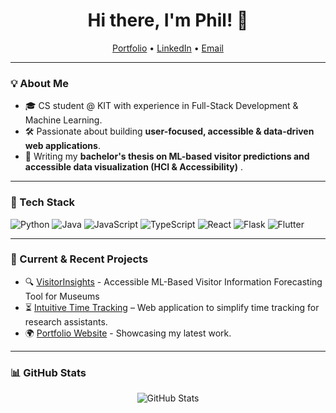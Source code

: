 <h1 align="center">Hi there, I'm Phil! 👋</h1>
<p align="center">
  <a href="https://philgen.de">Portfolio</a> •
  <a href="https://linkedin.com/in/phil-gengenbach">LinkedIn</a> •
  <a href="mailto:info@philgen.de">Email</a>
</p>

---

### 💡 About Me
- 🎓 CS student @ KIT with experience in Full-Stack Development & Machine Learning.
- 🛠 Passionate about building **user-focused, accessible & data-driven web applications**.
- 🌱 Writing my **bachelor's thesis on ML-based visitor predictions and accessible data visualization (HCI & Accessibility)** .

---

### 🔧 Tech Stack
![Python](https://img.shields.io/badge/Python-3c0663?style=for-the-badge&logo=python&logoColor=white)
![Java](https://img.shields.io/badge/Java-4a0a77?style=for-the-badge&logo=openjdk&logoColor=white)
![JavaScript](https://img.shields.io/badge/JavaScript-5a108f?style=for-the-badge&logo=javascript&logoColor=white)
![TypeScript](https://img.shields.io/badge/TypeScript-6818a5?style=for-the-badge&logo=typescript&logoColor=white)
![React](https://img.shields.io/badge/React-8b2fc9?style=for-the-badge&logo=react&logoColor=white)
![Flask](https://img.shields.io/badge/Flask-ab51e3?style=for-the-badge&logo=flask&logoColor=white)
![Flutter](https://img.shields.io/badge/Flutter-bd68ee?style=for-the-badge&logo=flutter&logoColor=white)


---

### 🚀 Current & Recent Projects
- 🔍 [VisitorInsights](https://github.com/philgenb/VisitorInsights) - Accessible ML-Based Visitor Information Forecasting Tool for Museums
- ⏳ [Intuitive Time Tracking](https://github.com/intuitive-robots/pse-ss24-timetrack) – Web application to simplify time tracking for research assistants.
- 🌍 [Portfolio Website](https://philgen.de) - Showcasing my latest work.

---

### 📊 GitHub Stats
<p align="center">
  <img src="https://github-readme-stats.vercel.app/api?username=philgenb&show_icons=true&theme=radical" alt="GitHub Stats"/>
</p>

